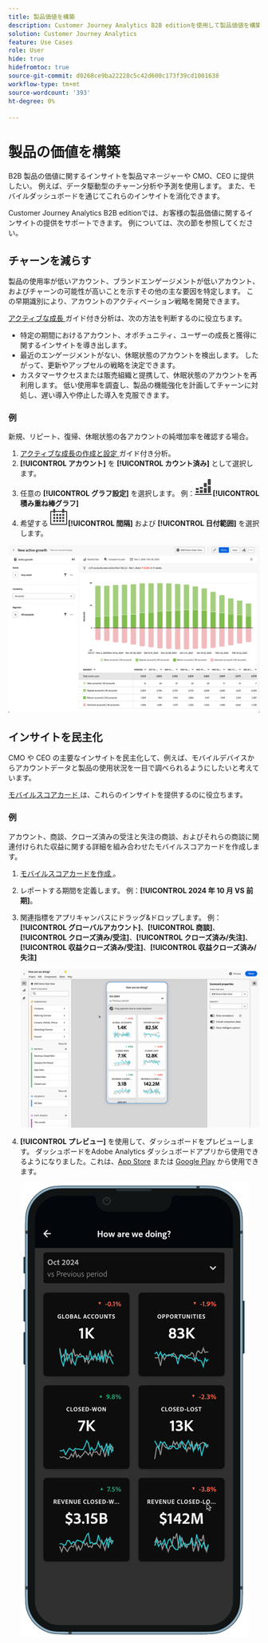 ```yaml
---
title: 製品価値を構築
description: Customer Journey Analytics B2B editionを使用して製品価値を構築する方法について説明します。
solution: Customer Journey Analytics
feature: Use Cases
role: User
hide: true
hidefromtoc: true
source-git-commit: d0268ce9ba22228c5c42d600c173f39cd1001638
workflow-type: tm+mt
source-wordcount: '393'
ht-degree: 0%

---
```


# 製品の価値を構築

B2B 製品の価値に関するインサイトを製品マネージャーや CMO、CEO に提供したい。 例えば、データ駆動型のチャーン分析や予測を使用します。 また、モバイルダッシュボードを通じてこれらのインサイトを消化できます。

Customer Journey Analytics B2B editionでは、お客様の製品価値に関するインサイトの提供をサポートできます。 例については、次の節を参照してください。


## チャーンを減らす

製品の使用率が低いアカウント、ブランドエンゲージメントが低いアカウント、およびチャーンの可能性が高いことを示すその他の主な要因を特定します。 この早期識別により、アカウントのアクティベーション戦略を開発できます。

[ アクティブな成長 ](/help/guided-analysis/types/active-growth.md) ガイド付き分析は、次の方法を判断するのに役立ちます。

* 特定の期間におけるアカウント、オポチュニティ、ユーザーの成長と獲得に関するインサイトを導き出します。
* 最近のエンゲージメントがない、休眠状態のアカウントを検出します。 したがって、更新やアップセルの戦略を決定できます。
* カスタマーサクセスまたは販売組織と提携して、休眠状態のアカウントを再利用します。 低い使用率を調査し、製品の機能強化を計画してチャーンに対処し、遅い導入や停止した導入を克服できます。

### 例

新規、リピート、復帰、休眠状態の各アカウントの純増加率を確認する場合。

1. [ アクティブな成長の作成と設定 ](/help/guided-analysis/types/active-growth.md) ガイド付き分析。
1. **[!UICONTROL アカウント]** を **[!UICONTROL カウント済み]** として選択します。
1. 任意の **[!UICONTROL グラフ設定]** を選択します。 例：![GraphBarVerticalStacked](/help/assets/icons/GraphBarVerticalStacked.svg)**[!UICONTROL 積み重ね棒グラフ]**
1. 希望する ![ カレンダー ](/help/assets/icons/Calendar.svg)**[!UICONTROL 間隔]** および **[!UICONTROL 日付範囲]** を選択します。

![B2B のユースケース – 製品価値の構築 – チャーンの削減 – アクティブな成長 ](assets/b2b-uc-build-product-value-active-growth.png)


## インサイトを民主化

CMO や CEO の主要なインサイトを民主化して、例えば、モバイルデバイスからアカウントデータと製品の使用状況を一目で調べられるようにしたいと考えています。

[ モバイルスコアカード ](/help/mobile-app/home.md) は、これらのインサイトを提供するのに役立ちます。

### 例

アカウント、商談、クローズ済みの受注と失注の商談、およびそれらの商談に関連付けられた収益に関する詳細を組み合わせたモバイルスコアカードを作成します。

1. [ モバイルスコアカードを作成 ](/help/mobile-app/create-scorecard.md)。
1. レポートする期間を定義します。 例：**[!UICONTROL 2024 年 10 月 VS 前期]**。
1. 関連指標をアプリキャンバスにドラッグ&amp;ドロップします。 例：**[!UICONTROL グローバルアカウント]**、**[!UICONTROL 商談]**、**[!UICONTROL クローズ済み/受注]**、**[!UICONTROL クローズ済み/失注]**、**[!UICONTROL 収益クローズ済み/受注]**、**[!UICONTROL 収益クローズ済み/失注]**

   ![B2B のユースケース – 製品価値の構築 – インサイトの民主化 – モバイルスコアカード ](assets/b2b-uc-build-product-value-mobile-scorecard.png)

1. **[!UICONTROL プレビュー]** を使用して、ダッシュボードをプレビューします。 ダッシュボードをAdobe Analytics ダッシュボードアプリから使用できるようになりました。これは、[App Store](https://apps.apple.com/us/app/adobe-analytics-dashboards/id1509062264) または [Google Play](https://play.google.com/store/apps/details?id=com.adobe.analyticsdashboards) から使用できます。

   ![B2B のユースケース – 製品価値の構築 – インサイトの民主化 – モバイルスコアカードのプレビュー ](assets/b2b-uc-build-product-value-mobile-scorecard-preview.png)


